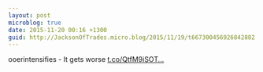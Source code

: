 ```yaml
---
layout: post
microblog: true
date: 2015-11-20 00:16 +1300
guid: http://JacksonOfTrades.micro.blog/2015/11/19/t667300456926842882.html
---
```

ooerintensifies - It gets worse [t.co/QtfM9iSOT...](https://t.co/QtfM9iSOTm)

